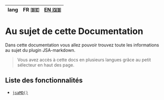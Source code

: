 | lang |FR 🇧🇪 | [EN 🇬🇧](/docs/README.en.md) |
|:----:|:-----:|:--------------------:|

# Au sujet de cette Documentation

Dans cette documentation vous allez pouvoir trouvez toute les informations au sujet du plugin JSA-markdown.

> Vous avez accès à cette docs en plusieurs langues grâce au petit sélecteur en haut des page.

## Liste des fonctionnalités  

* [`jsaMD()`](/docs/render.fr.md)
